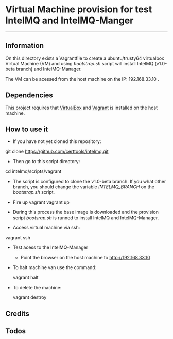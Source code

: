 # Virtual Machine provision for test IntelMQ and IntelMQ-Manger
***

## Information
On this directory exists a Vagrantfile to create a ubuntu/trusty64 virtualbox Virtual Machine (VM) and using *bootstrap.sh* script will install IntelMQ (v1.0-beta branch) and IntelMQ-Manager.

The VM can be acessed from the host machine on the IP: 192.168.33.10 .

## Dependencies
This project requires that [VirtualBox][vb] and [Vagrant][vg] is installed on the host machine.

## How to use it
* If you have not yet cloned this repository:

git clone https://github.com/certtools/intelmq.git

* Then go to this script directory:

cd intelmq/scripts/vagrant

* The script is configured to clone the v1.0-beta branch. If you what other branch, you should change the variable *INTELMQ_BRANCH* on the *bootstrap.sh* script.  
* Fire up vagrant
vagrant up

* During this process the base image is downloaded and the provision script *bootsrap.sh* is runned to install IntelMQ and IntelMQ-Manager. 

* Access virtual machine via ssh:

vagrant ssh

* Test acess to the IntelMQ-Manager
    - Point the browser on the host machine to http://192.168.33.10

* To halt machine van use the command:

  vagrant halt

* To delete the machine:

  vagrant destroy

## Credits

[vb]: https://www.virtualbox.org/wiki/Downloads "VirtualBox"
[vg]: http://www.vagrantup.com/downloads.html  "Vagrant"

## Todos
